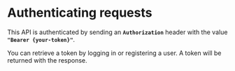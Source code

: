 # Authenticating requests

This API is authenticated by sending an **`Authorization`** header with the value **`"Bearer {your-token}"`**.

You can retrieve a token by logging in or registering a user. A token will be returned with the response.
